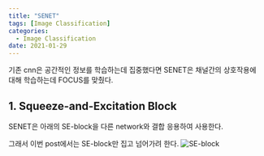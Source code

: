 ```yaml
---
title: "SENET"
tags: [Image Classification]
categories:
  - Image Classification
date: 2021-01-29
---
```


기존 cnn은 공간적인 정보를 학습하는데 집중했다면 SENET은 채널간의 상호작용에 대해 학습하는데 FOCUS를 맞췄다.

## 1. **Squeeze-and-Excitation Block**
SENET은 아래의 SE-block을 다른 network와 결합 응용하여 사용한다.

그래서 이번 post에서는 SE-block만 집고 넘어가려 한다.
![SE-block]("![post_img](https://user-images.githubusercontent.com/75657954/146114339-97a4b958-22b7-49af-b0a8-9238de37f17b.png)")
